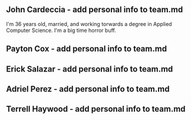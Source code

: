 ## John Cardeccia - add personal info to team.md
I'm 36 years old, married, and working torwards a degree in Applied Computer Science.  I'm a big time horror buff.

## Payton Cox - add personal info to team.md

## Erick Salazar - add personal info to team.md

## Adriel Perez - add personal info to team.md

## Terrell Haywood - add personal info to team.md

